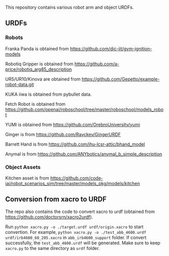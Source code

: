 This repository contains various robot arm and object URDFs.

## URDFs

### Robots 

Franka Panda is obtained from https://github.com/dic-iit/gym-ignition-models

Robotiq Gripper is obtained from https://github.com/a-price/robotiq_arg85_description

UR5/UR10/Kinova are obtained from https://github.com/Gepetto/example-robot-data.git

KUKA iiwa is obtained from pybullet data.

Fetch Robot is obtained from https://github.com/openai/roboschool/tree/master/roboschool/models_robot

YUMI is obtained from https://github.com/OrebroUniversity/yumi

Ginger is from https://github.com/Rayckey/GingerURDF

Barrett Hand is from https://github.com/jhu-lcsr-attic/bhand_model

Anymal is from https://github.com/ANYbotics/anymal_b_simple_description

### Object Assets 

Kitchen asset is from https://github.com/code-iai/robot_scenarios_sim/tree/master/models_pkg/models/kitchen

## Conversion from xacro to URDF

The repo also contains the code to convert xacro to urdf (obtained from https://github.com/doctorsrn/xacro2urdf). 

Run `python xacro.py -o ./target.urdf urdf/origin.xacro` to start convertion. For example, `python xacro.py -o ./test_abb_4600.urdf urdf/irb4600_60_205.xacro` in `abb_irb4600_support` folder. If convert successfully, the `test_abb_4600.urdf` will be generated. Make sure to keep `xacro.py` to the same directory as `urdf` folder.
